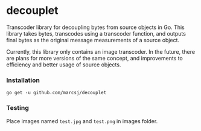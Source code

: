 # decouplet

Transcoder library for decoupling bytes from source objects in Go. 
This library takes bytes, transcodes using a transcoder function, 
and outputs final bytes as the original message measurements of a source object.

Currently, this library only contains an image transcoder.
In the future, there are plans for more versions of the same concept, 
and improvements to efficiency and better usage of source objects.

### Installation

`go get -u github.com/marcsj/decouplet`

### Testing

Place images named `test.jpg` and `test.png` in images folder.